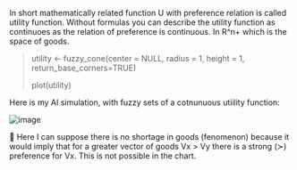In short mathematically related function U with preference relation is called utility function. 
Without formulas you can describe the utility function as continuoes as the relation of preference is continuous.
In R^n+ which is the space of goods. 

> utility <- fuzzy_cone(center = NULL, radius = 1, height = 1, return_base_corners=TRUE)
>
> plot(utility)

Here is my AI simulation, with fuzzy sets of a cotnunuous utiility function:

![image](https://github.com/user-attachments/assets/8329e4a9-a149-4b1e-9815-71be10f85803)

📌 Here I can suppose there is no shortage in goods (fenomenon) because it would imply that for a greater vector of goods Vx > Vy there is a strong (≻) preference for Vx. This is not possible in the chart.
